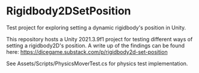 # Rigidbody2DSetPosition
Test project for exploring setting a dynamic rigidbody's position in Unity. 

This repository hosts a Unity 2021.3.9f1 project for testing different ways of setting a rigidbody2D's position. 
A write up of the findings can be found here: 
https://dicegame.substack.com/p/rigidbody2d-set-position

See Assets/Scripts/PhysicsMoverTest.cs for physics test implementation. 
